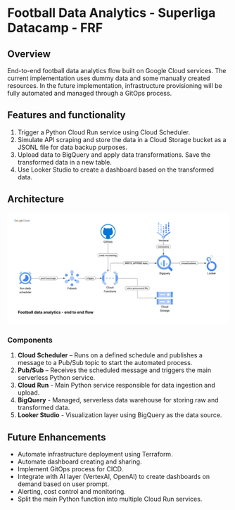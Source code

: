 # Football Data Analytics - Superliga Datacamp - FRF

## Overview

End-to-end football data analytics flow built on Google Cloud services. The current implementation uses dummy data and some manually created resources. In the future implementation, infrastructure provisioning will be fully automated and managed through a GitOps process.

## Features and functionality

1. Trigger a Python Cloud Run service using Cloud Scheduler.
2. Simulate API scraping and store the data in a Cloud Storage bucket as a JSONL file for data backup purposes.
3. Upload data to BigQuery and apply data transformations. Save the transformed data in a new table.
4. Use Looker Studio to create a dashboard based on the transformed data.

## Architecture

![Alt text](data-flow-architecture-latest.jpeg "flow architecture")

### Components

1. **Cloud Scheduler** – Runs on a defined schedule and publishes a message to a Pub/Sub topic to start the automated process.
2. **Pub/Sub** – Receives the scheduled message and triggers the main serverless Python service.
3. **Cloud Run** - Main Python service responsible for data ingestion and upload.
4. **BigQuery** - Managed, serverless data warehouse for storing raw and transformed data.
5. **Looker Studio** - Visualization layer using BigQuery as the data source.

## Future Enhancements

- Automate infrastructure deployment using Terraform.
- Automate dashboard creating and sharing.
- Implement GitOps process for CICD.
- Integrate with AI layer (VertexAI, OpenAI) to create dashboards on demand based on user prompt.
- Alerting, cost control and monitoring.
- Split the main Python function into multiple Cloud Run services.